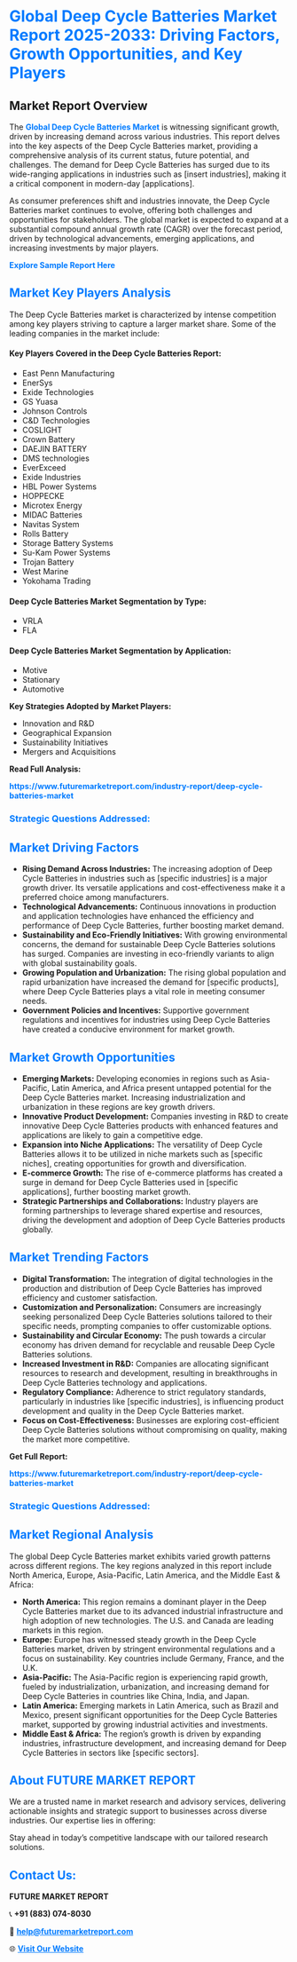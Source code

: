 <h1 style="color: #007BFF;">Global Deep Cycle Batteries Market Report 2025-2033: Driving Factors, Growth Opportunities, and Key Players</h1>

<section id="overview">
<h2>Market Report Overview</h2>
<p>The <a href="https://www.futuremarketreport.com/industry-report/deep-cycle-batteries-market" style="color: #007BFF; text-decoration: none;"><strong>Global Deep Cycle Batteries Market</strong></a> is witnessing significant growth, driven by increasing demand across various industries. This report delves into the key aspects of the Deep Cycle Batteries market, providing a comprehensive analysis of its current status, future potential, and challenges. The demand for Deep Cycle Batteries has surged due to its wide-ranging applications in industries such as [insert industries], making it a critical component in modern-day [applications].</p>
<p>As consumer preferences shift and industries innovate, the Deep Cycle Batteries market continues to evolve, offering both challenges and opportunities for stakeholders. The global market is expected to expand at a substantial compound annual growth rate (CAGR) over the forecast period, driven by technological advancements, emerging applications, and increasing investments by major players.</p>
</section>

<section id="overview">
<p><a href="https://www.futuremarketreport.com/request-sample/reportId=107799" style="color: #007BFF; text-decoration: none;"><strong>Explore Sample Report Here</strong></a></p>
</section>

<section id="key-players">
<h2 style="color: #007BFF;">Market Key Players Analysis</h2>
<p>The Deep Cycle Batteries market is characterized by intense competition among key players striving to capture a larger market share. Some of the leading companies in the market include:</p>
<h4>Key Players Covered in the Deep Cycle Batteries Report:</h4>
<ul><li>East Penn Manufacturing</li><li>EnerSys</li><li>Exide Technologies</li><li>GS Yuasa</li><li>Johnson Controls</li><li>C&amp;D Technologies</li><li>COSLIGHT</li><li>Crown Battery</li><li>DAEJIN BATTERY</li><li>DMS technologies</li><li>EverExceed</li><li>Exide Industries</li><li>HBL Power Systems</li><li>HOPPECKE</li><li>Microtex Energy</li><li>MIDAC Batteries</li><li>Navitas System</li><li>Rolls Battery</li><li>Storage Battery Systems</li><li>Su-Kam Power Systems</li><li>Trojan Battery</li><li>West Marine</li><li>Yokohama Trading</li></ul>
<h4>Deep Cycle Batteries Market Segmentation by Type:</h4>
<ul><li>VRLA</li><li>FLA</li></ul>

<h4>Deep Cycle Batteries Market Segmentation by Application:</h4>
<ul><li>Motive</li><li>Stationary</li><li>Automotive</li></ul>
<p><strong>Key Strategies Adopted by Market Players:</strong></p>
<ul>
<li>Innovation and R&D</li>
<li>Geographical Expansion</li>
<li>Sustainability Initiatives</li>
<li>Mergers and Acquisitions</li>
</ul>
</section>

<section>
<p><strong>Read Full Analysis: </strong></p><a href="https://www.futuremarketreport.com/industry-report/deep-cycle-batteries-market" style="color: #007BFF; text-decoration: none;"><strong>https://www.futuremarketreport.com/industry-report/deep-cycle-batteries-market</strong></a>
<h3 style="color: #007BFF;">Strategic Questions Addressed:</h3>
</section>

<section id="driving-factors">
<h2 style="color: #007BFF;">Market Driving Factors</h2>
<ul>
<li><strong>Rising Demand Across Industries:</strong> The increasing adoption of Deep Cycle Batteries in industries such as [specific industries] is a major growth driver. Its versatile applications and cost-effectiveness make it a preferred choice among manufacturers.</li>
<li><strong>Technological Advancements:</strong> Continuous innovations in production and application technologies have enhanced the efficiency and performance of Deep Cycle Batteries, further boosting market demand.</li>
<li><strong>Sustainability and Eco-Friendly Initiatives:</strong> With growing environmental concerns, the demand for sustainable Deep Cycle Batteries solutions has surged. Companies are investing in eco-friendly variants to align with global sustainability goals.</li>
<li><strong>Growing Population and Urbanization:</strong> The rising global population and rapid urbanization have increased the demand for [specific products], where Deep Cycle Batteries plays a vital role in meeting consumer needs.</li>
<li><strong>Government Policies and Incentives:</strong> Supportive government regulations and incentives for industries using Deep Cycle Batteries have created a conducive environment for market growth.</li>
</ul>
</section>

<section id="growth-opportunities">
<h2 style="color: #007BFF;">Market Growth Opportunities</h2>
<ul>
<li><strong>Emerging Markets:</strong> Developing economies in regions such as Asia-Pacific, Latin America, and Africa present untapped potential for the Deep Cycle Batteries market. Increasing industrialization and urbanization in these regions are key growth drivers.</li>
<li><strong>Innovative Product Development:</strong> Companies investing in R&D to create innovative Deep Cycle Batteries products with enhanced features and applications are likely to gain a competitive edge.</li>
<li><strong>Expansion into Niche Applications:</strong> The versatility of Deep Cycle Batteries allows it to be utilized in niche markets such as [specific niches], creating opportunities for growth and diversification.</li>
<li><strong>E-commerce Growth:</strong> The rise of e-commerce platforms has created a surge in demand for Deep Cycle Batteries used in [specific applications], further boosting market growth.</li>
<li><strong>Strategic Partnerships and Collaborations:</strong> Industry players are forming partnerships to leverage shared expertise and resources, driving the development and adoption of Deep Cycle Batteries products globally.</li>
</ul>
</section>

<section id="trending-factors">
<h2 style="color: #007BFF;">Market Trending Factors</h2>
<ul>
<li><strong>Digital Transformation:</strong> The integration of digital technologies in the production and distribution of Deep Cycle Batteries has improved efficiency and customer satisfaction.</li>
<li><strong>Customization and Personalization:</strong> Consumers are increasingly seeking personalized Deep Cycle Batteries solutions tailored to their specific needs, prompting companies to offer customizable options.</li>
<li><strong>Sustainability and Circular Economy:</strong> The push towards a circular economy has driven demand for recyclable and reusable Deep Cycle Batteries solutions.</li>
<li><strong>Increased Investment in R&D:</strong> Companies are allocating significant resources to research and development, resulting in breakthroughs in Deep Cycle Batteries technology and applications.</li>
<li><strong>Regulatory Compliance:</strong> Adherence to strict regulatory standards, particularly in industries like [specific industries], is influencing product development and quality in the Deep Cycle Batteries market.</li>
<li><strong>Focus on Cost-Effectiveness:</strong> Businesses are exploring cost-efficient Deep Cycle Batteries solutions without compromising on quality, making the market more competitive.</li>
</ul>
</section>

<section>
<p><strong>Get Full Report: </strong></p><a href="https://www.futuremarketreport.com/industry-report/deep-cycle-batteries-market" style="color: #007BFF; text-decoration: none;"><strong>https://www.futuremarketreport.com/industry-report/deep-cycle-batteries-market</strong></a>
<h3 style="color: #007BFF;">Strategic Questions Addressed:</h3>
</section>


<section id="regional-analysis">
<h2 style="color: #007BFF;">Market Regional Analysis</h2>
<p>The global Deep Cycle Batteries market exhibits varied growth patterns across different regions. The key regions analyzed in this report include North America, Europe, Asia-Pacific, Latin America, and the Middle East & Africa:</p>
<ul>
<li><strong>North America:</strong> This region remains a dominant player in the Deep Cycle Batteries market due to its advanced industrial infrastructure and high adoption of new technologies. The U.S. and Canada are leading markets in this region.</li>
<li><strong>Europe:</strong> Europe has witnessed steady growth in the Deep Cycle Batteries market, driven by stringent environmental regulations and a focus on sustainability. Key countries include Germany, France, and the U.K.</li>
<li><strong>Asia-Pacific:</strong> The Asia-Pacific region is experiencing rapid growth, fueled by industrialization, urbanization, and increasing demand for Deep Cycle Batteries in countries like China, India, and Japan.</li>
<li><strong>Latin America:</strong> Emerging markets in Latin America, such as Brazil and Mexico, present significant opportunities for the Deep Cycle Batteries market, supported by growing industrial activities and investments.</li>
<li><strong>Middle East & Africa:</strong> The region’s growth is driven by expanding industries, infrastructure development, and increasing demand for Deep Cycle Batteries in sectors like [specific sectors].</li>
</ul>
</section>

<footer>
<h2 style="color: #007BFF;">About FUTURE MARKET REPORT</h2>
<p>We are a trusted name in market research and advisory services, delivering actionable insights and strategic support to businesses across diverse industries. Our expertise lies in offering:</p>

<p>Stay ahead in today’s competitive landscape with our tailored research solutions.</p>

<h2 style="color: #007BFF;">Contact Us:</h2>
<p><strong>FUTURE MARKET REPORT</strong></p>
<p>📞 <strong>+91 (883) 074-8030</strong></p>
<p>📧 <strong><a href="mailto:help@futuremarketreport.com" style="color: #007BFF;">help@futuremarketreport.com</a></strong></p>
<p>🌐 <strong><a href="https://www.futuremarketreport.com/" style="color: #007BFF;">Visit Our Website</a></strong></p>
</footer>